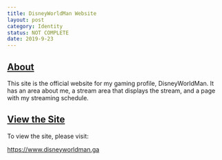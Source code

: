 ```yaml
---
title: DisneyWorldMan Website
layout: post
category: Identity
status: NOT COMPLETE
date: 2019-9-23
---
```



## <u>About</u>

This site is the official website for my gaming profile, DisneyWorldMan.  It has an area about me, a stream area that displays the stream, and a page with my streaming schedule.


## <u>View the Site</u>

To view the site, please visit:

<a target="_blank" href="https://www.disneyworldman.ga">https://www.disneyworldman.ga</a>
